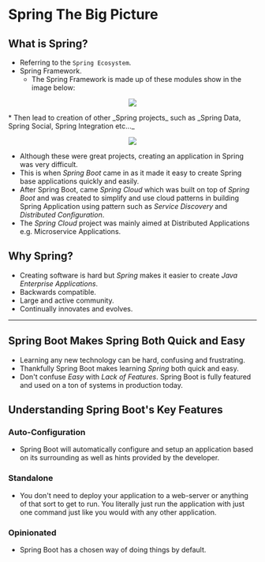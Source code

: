 # Spring The Big Picture

## What is Spring?

* Referring to the `Spring Ecosystem`.
* Spring Framework.
    * The Spring Framework is made up of these modules show in the image below:
<p align="center">
    <img src="https://user-images.githubusercontent.com/29547780/41563216-f056025e-7346-11e8-8281-f24aaa0728d2.png">
</p>
* Then lead to creation of other _Spring projects_ such as _Spring Data, Spring Social, Spring Integration etc..._
<p align="center">
    <img src="https://user-images.githubusercontent.com/29547780/41563617-09f2667a-7348-11e8-964e-ec0dff1366dc.png">
</p>

* Although these were great projects, creating an application in Spring was very difficult.
* This is when _Spring Boot_ came in as it made it easy to create Spring base applications quickly and easily.
* After Spring Boot, came _Spring Cloud_ which was built on top of _Spring Boot_ and was created to simplify and use cloud
patterns in building Spring Application using pattern such as _Service Discovery_ and _Distributed Configuration_.
* The _Spring Cloud_ project was mainly aimed at Distributed Applications e.g. Microservice Applications.

## Why Spring?

* Creating software is hard but _Spring_ makes it easier to create _Java Enterprise Applications_.
* Backwards compatible.
* Large and active community.
* Continually innovates and evolves.

---

## Spring Boot Makes Spring Both Quick and Easy

* Learning any new technology can be hard, confusing and frustrating.
* Thankfully Spring Boot makes learning _Spring_ both quick and easy.
* Don't confuse _Easy_ with _Lack of Features_. Spring Boot is fully featured and used on a 
ton of systems in production today.

## Understanding Spring Boot's Key Features

### Auto-Configuration

* Spring Boot will automatically configure and setup an application based on its surrounding
as well as hints provided by the developer.

### Standalone

* You don't need to deploy your application to a web-server or anything of that sort to get
to run. You literally just run the application with just one command just like you would 
with any other application.

### Opinionated

* Spring Boot has a chosen way of doing things by default.
